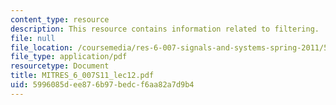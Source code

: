```yaml
---
content_type: resource
description: This resource contains information related to filtering.
file: null
file_location: /coursemedia/res-6-007-signals-and-systems-spring-2011/5996085dee876b97bedcf6aa82a7d9b4_MITRES_6_007S11_lec12.pdf
file_type: application/pdf
resourcetype: Document
title: MITRES_6_007S11_lec12.pdf
uid: 5996085d-ee87-6b97-bedc-f6aa82a7d9b4
---
```

